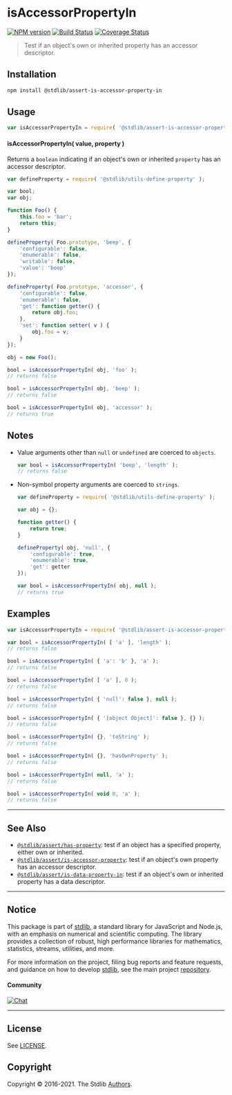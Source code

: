 <!--

@license Apache-2.0

Copyright (c) 2018 The Stdlib Authors.

Licensed under the Apache License, Version 2.0 (the "License");
you may not use this file except in compliance with the License.
You may obtain a copy of the License at

   http://www.apache.org/licenses/LICENSE-2.0

Unless required by applicable law or agreed to in writing, software
distributed under the License is distributed on an "AS IS" BASIS,
WITHOUT WARRANTIES OR CONDITIONS OF ANY KIND, either express or implied.
See the License for the specific language governing permissions and
limitations under the License.

-->

# isAccessorPropertyIn

[![NPM version][npm-image]][npm-url] [![Build Status][test-image]][test-url] [![Coverage Status][coverage-image]][coverage-url] <!-- [![dependencies][dependencies-image]][dependencies-url] -->

> Test if an object's own or inherited property has an accessor descriptor.

<section class="installation">

## Installation

```bash
npm install @stdlib/assert-is-accessor-property-in
```

</section>

<section class="usage">

## Usage

```javascript
var isAccessorPropertyIn = require( '@stdlib/assert-is-accessor-property-in' );
```

#### isAccessorPropertyIn( value, property )

Returns a `boolean` indicating if an object's own or inherited `property` has an accessor descriptor.

<!-- eslint-disable no-restricted-syntax -->

```javascript
var defineProperty = require( '@stdlib/utils-define-property' );

var bool;
var obj;

function Foo() {
    this.foo = 'bar';
    return this;
}

defineProperty( Foo.prototype, 'beep', {
    'configurable': false,
    'enumerable': false,
    'writable': false,
    'value': 'boop'
});

defineProperty( Foo.prototype, 'accessor', {
    'configurable': false,
    'enumerable': false,
    'get': function getter() {
        return obj.foo;
    },
    'set': function setter( v ) {
        obj.foo = v;
    }
});

obj = new Foo();

bool = isAccessorPropertyIn( obj, 'foo' );
// returns false

bool = isAccessorPropertyIn( obj, 'beep' );
// returns false

bool = isAccessorPropertyIn( obj, 'accessor' );
// returns true
```

</section>

<!-- /.usage -->

<section class="notes">

## Notes

-   Value arguments other than `null` or `undefined` are coerced to `objects`.

    ```javascript
    var bool = isAccessorPropertyIn( 'beep', 'length' );
    // returns false
    ```

-   Non-symbol property arguments are coerced to `strings`.

    ```javascript
    var defineProperty = require( '@stdlib/utils-define-property' );

    var obj = {};

    function getter() {
        return true;
    }

    defineProperty( obj, 'null', {
        'configurable': true,
        'enumerable': true,
        'get': getter
    });

    var bool = isAccessorPropertyIn( obj, null );
    // returns true
    ```

</section>

<!-- /.notes -->

<section class="examples">

## Examples

<!-- eslint-disable object-curly-newline -->

<!-- eslint no-undef: "error" -->

```javascript
var isAccessorPropertyIn = require( '@stdlib/assert-is-accessor-property-in' );

var bool = isAccessorPropertyIn( [ 'a' ], 'length' );
// returns false

bool = isAccessorPropertyIn( { 'a': 'b' }, 'a' );
// returns false

bool = isAccessorPropertyIn( [ 'a' ], 0 );
// returns false

bool = isAccessorPropertyIn( { 'null': false }, null );
// returns false

bool = isAccessorPropertyIn( { '[object Object]': false }, {} );
// returns false

bool = isAccessorPropertyIn( {}, 'toString' );
// returns false

bool = isAccessorPropertyIn( {}, 'hasOwnProperty' );
// returns false

bool = isAccessorPropertyIn( null, 'a' );
// returns false

bool = isAccessorPropertyIn( void 0, 'a' );
// returns false
```

</section>

<!-- /.examples -->

<!-- Section for related `stdlib` packages. Do not manually edit this section, as it is automatically populated. -->

<section class="related">

* * *

## See Also

-   <span class="package-name">[`@stdlib/assert/has-property`][@stdlib/assert/has-property]</span><span class="delimiter">: </span><span class="description">test if an object has a specified property, either own or inherited.</span>
-   <span class="package-name">[`@stdlib/assert/is-accessor-property`][@stdlib/assert/is-accessor-property]</span><span class="delimiter">: </span><span class="description">test if an object's own property has an accessor descriptor.</span>
-   <span class="package-name">[`@stdlib/assert/is-data-property-in`][@stdlib/assert/is-data-property-in]</span><span class="delimiter">: </span><span class="description">test if an object's own or inherited property has a data descriptor.</span>

</section>

<!-- /.related -->

<!-- Section for all links. Make sure to keep an empty line after the `section` element and another before the `/section` close. -->


<section class="main-repo" >

* * *

## Notice

This package is part of [stdlib][stdlib], a standard library for JavaScript and Node.js, with an emphasis on numerical and scientific computing. The library provides a collection of robust, high performance libraries for mathematics, statistics, streams, utilities, and more.

For more information on the project, filing bug reports and feature requests, and guidance on how to develop [stdlib][stdlib], see the main project [repository][stdlib].

#### Community

[![Chat][chat-image]][chat-url]

---

## License

See [LICENSE][stdlib-license].


## Copyright

Copyright &copy; 2016-2021. The Stdlib [Authors][stdlib-authors].

</section>

<!-- /.stdlib -->

<!-- Section for all links. Make sure to keep an empty line after the `section` element and another before the `/section` close. -->

<section class="links">

[npm-image]: http://img.shields.io/npm/v/@stdlib/assert-is-accessor-property-in.svg
[npm-url]: https://npmjs.org/package/@stdlib/assert-is-accessor-property-in

[test-image]: https://github.com/stdlib-js/assert-is-accessor-property-in/actions/workflows/test.yml/badge.svg
[test-url]: https://github.com/stdlib-js/assert-is-accessor-property-in/actions/workflows/test.yml

[coverage-image]: https://img.shields.io/codecov/c/github/stdlib-js/assert-is-accessor-property-in/main.svg
[coverage-url]: https://codecov.io/github/stdlib-js/assert-is-accessor-property-in?branch=main

<!--

[dependencies-image]: https://img.shields.io/david/stdlib-js/assert-is-accessor-property-in.svg
[dependencies-url]: https://david-dm.org/stdlib-js/assert-is-accessor-property-in/main

-->

[chat-image]: https://img.shields.io/gitter/room/stdlib-js/stdlib.svg
[chat-url]: https://gitter.im/stdlib-js/stdlib/

[stdlib]: https://github.com/stdlib-js/stdlib

[stdlib-authors]: https://github.com/stdlib-js/stdlib/graphs/contributors

[stdlib-license]: https://raw.githubusercontent.com/stdlib-js/assert-is-accessor-property-in/main/LICENSE

<!-- <related-links> -->

[@stdlib/assert/has-property]: https://github.com/stdlib-js/assert-has-property

[@stdlib/assert/is-accessor-property]: https://github.com/stdlib-js/assert-is-accessor-property

[@stdlib/assert/is-data-property-in]: https://github.com/stdlib-js/assert-is-data-property-in

<!-- </related-links> -->

</section>

<!-- /.links -->
